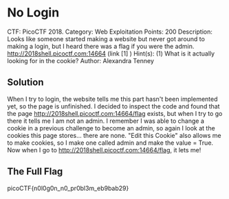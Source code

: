 # No Login

CTF: PicoCTF 2018. 
Category: Web Exploitation
Points: 200
Description: Looks like someone started making a website but never got around to making a login, 
but I heard there was a flag if you were the admin. http://2018shell.picoctf.com:14664 (link [1] )
Hint(s): (1) What is it actually looking for in the cookie?
Author: Alexandra Tenney

## Solution

When I try to login, the website tells me this part hasn't been implemented yet, so the page is unfinished.
I decided to inspect the code and found that the page http://2018shell.picoctf.com:14664/flag exists, but 
when I try to go there it tells me I am not an admin. I remember I was able to change a cookie in a previous challenge 
to become an admin, so again I look at the cookies this page stores... there are none. "Edit this Cookie" also 
allows me to make cookies, so I make one called admin and make the value = True. Now when I go to 
http://2018shell.picoctf.com:14664/flag, it lets me!

## The Full Flag

picoCTF{n0l0g0n_n0_pr0bl3m_eb9bab29}